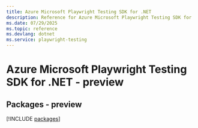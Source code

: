 ```yaml
---
title: Azure Microsoft Playwright Testing SDK for .NET
description: Reference for Azure Microsoft Playwright Testing SDK for .NET
ms.date: 07/29/2025
ms.topic: reference
ms.devlang: dotnet
ms.service: playwright-testing
---
```

# Azure Microsoft Playwright Testing SDK for .NET - preview
## Packages - preview
[!INCLUDE [packages](microsoft-playwright-testing-index.md)]